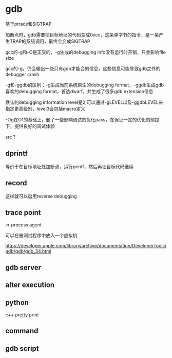 # gdb
基于ptrace和SIGTRAP

加断点时，gdb需要把目标地址的代码变成0xcc，这条单字节的指令，是一条产生TRAP的系统调用，最终会变成SIGTRAP

gcc的-g和-O是正交的，-g生成的debugging info没有运行时开销，只会影响file size

gcc的-g，仍会输出一些只有gdb才能会的信息，这些信息可能导致gdb之外的debugger crash

-g和-ggdb的区别：-g生成当前系统原生的debugging format，-ggdb生成gdb喜欢的debugging format，首选dwarf，并生成了很多gdb extension信息

默认的debugging information level是2,可以通过-gLEVEL以及-ggdbLEVEL来指定更高级别，level3会包括macro定义

-Og在O1的基础上，删了一些影响调试的优化pass，在保证一定的优化的前提下，提供良好的调试体验

src？

## dprintf
等价于在目标地址处加断点，运行printf，然后再让目标代码继续

## record
这样就可以启用reverse debugging

## trace point
in-process agent

可以在被测试程序中放入一个虚拟机

https://developer.apple.com/library/archive/documentation/DeveloperTools/gdb/gdb/gdb_34.html

## gdb server

## alter execution

## python

c++ pretty print

## command

## gdb script
